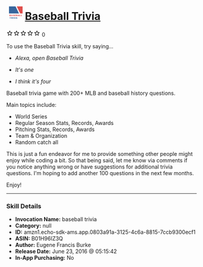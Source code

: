 # &nbsp;<img src="skill_icon" alt="Baseball Trivia icon" width="36"> [Baseball Trivia](http://alexa.amazon.com/#skills/amzn1.echo-sdk-ams.app.0803a91a-3125-4c6a-8815-7ccb9300ecf1)
![0 stars](../../images/ic_star_border_black_18dp_1x.png)![0 stars](../../images/ic_star_border_black_18dp_1x.png)![0 stars](../../images/ic_star_border_black_18dp_1x.png)![0 stars](../../images/ic_star_border_black_18dp_1x.png)![0 stars](../../images/ic_star_border_black_18dp_1x.png) 0

To use the Baseball Trivia skill, try saying...

* *Alexa, open Baseball Trivia*

* *It's one*

* *I think it's four*

Baseball trivia game with 200+ MLB and baseball history questions.  

Main topics include:
* World Series 
* Regular Season Stats, Records, Awards
* Pitching Stats, Records, Awards
* Team & Organization
* Random catch all

This is just a fun endeavor for me to provide something other people might enjoy while coding a bit. So that being said, let me know via comments if you notice anything wrong or have suggestions for additional trivia questions. I'm hoping to add another 100 questions in the next few months. 

Enjoy!

***

### Skill Details

* **Invocation Name:** baseball trivia
* **Category:** null
* **ID:** amzn1.echo-sdk-ams.app.0803a91a-3125-4c6a-8815-7ccb9300ecf1
* **ASIN:** B01H96IZ3Q
* **Author:** Eugene Francis Burke
* **Release Date:** June 23, 2016 @ 05:15:42
* **In-App Purchasing:** No
